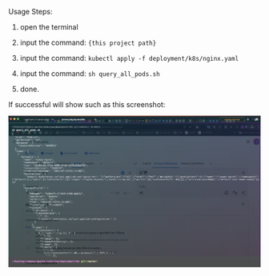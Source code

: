 Usage Steps:

1. open the terminal
   
2. input the command: 
   `{this project path}`
   
3. input the command:
   `kubectl apply -f deployment/k8s/nginx.yaml`
   
4. input the command: 
   `sh query_all_pods.sh`
   
5. done. 

If successful will show such as this screenshot:

![image](../../../doc/img/query_all_pods_successful.png)
